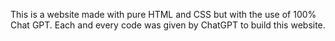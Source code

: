 This is a website made with pure HTML and CSS but with the use of 100% Chat GPT. Each and every code was given by ChatGPT to build this website.
